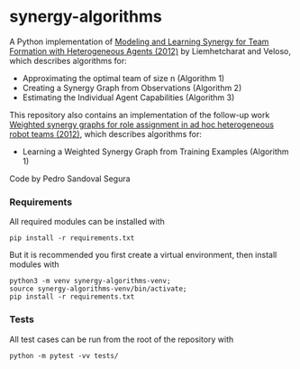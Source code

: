 # synergy-algorithms
A Python implementation of [Modeling and Learning Synergy for Team Formation with Heterogeneous Agents (2012)](https://dl.acm.org/doi/10.5555/2343576.2343628) by Liemhetcharat and Veloso, which describes algorithms for:
- Approximating the optimal team of size n (Algorithm 1)
- Creating a Synergy Graph from Observations (Algorithm 2)
- Estimating the Individual Agent Capabilities (Algorithm 3) 

This repository also contains an implementation of the follow-up work [Weighted synergy graphs for role assignment in ad hoc heterogeneous robot teams (2012)](https://ieeexplore.ieee.org/document/6386027), which describes algorithms for:
- Learning a Weighted Synergy Graph from Training Examples (Algorithm 1)

Code by Pedro Sandoval Segura

### Requirements
All required modules can be installed with
```
pip install -r requirements.txt
```

But it is recommended you first create a virtual environment, then install modules with
```
python3 -m venv synergy-algorithms-venv;
source synergy-algorithms-venv/bin/activate;
pip install -r requirements.txt
```

### Tests
All test cases can be run from the root of the repository with
```
python -m pytest -vv tests/
```
